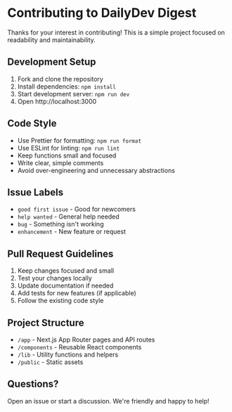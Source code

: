 # Contributing to DailyDev Digest

Thanks for your interest in contributing! This is a simple project focused on readability and maintainability.

## Development Setup

1. Fork and clone the repository
2. Install dependencies: `npm install`
3. Start development server: `npm run dev`
4. Open http://localhost:3000

## Code Style

- Use Prettier for formatting: `npm run format`
- Use ESLint for linting: `npm run lint`
- Keep functions small and focused
- Write clear, simple comments
- Avoid over-engineering and unnecessary abstractions

## Issue Labels

- `good first issue` - Good for newcomers
- `help wanted` - General help needed
- `bug` - Something isn't working
- `enhancement` - New feature or request

## Pull Request Guidelines

1. Keep changes focused and small
2. Test your changes locally
3. Update documentation if needed
4. Add tests for new features (if applicable)
5. Follow the existing code style

## Project Structure

- `/app` - Next.js App Router pages and API routes
- `/components` - Reusable React components
- `/lib` - Utility functions and helpers
- `/public` - Static assets

## Questions?

Open an issue or start a discussion. We're friendly and happy to help!
